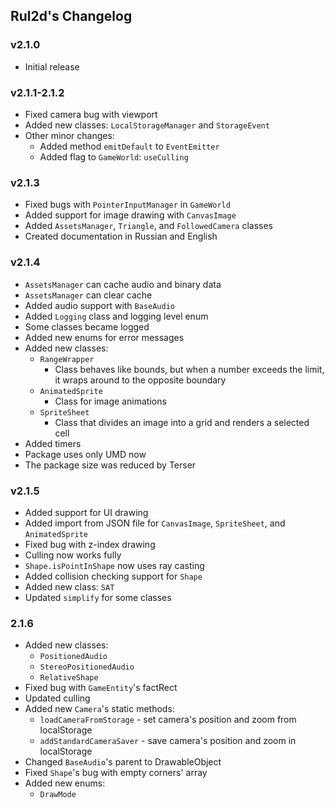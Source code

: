 ## Rul2d's Changelog

### v2.1.0

- Initial release

### v2.1.1-2.1.2

- Fixed camera bug with viewport
- Added new classes: `LocalStorageManager` and `StorageEvent`
- Other minor changes:
  - Added method `emitDefault` to `EventEmitter`
  - Added flag to `GameWorld`: `useCulling`

### v2.1.3

- Fixed bugs with `PointerInputManager` in `GameWorld`
- Added support for image drawing with `CanvasImage`
- Added `AssetsManager`, `Triangle`, and `FollowedCamera` classes
- Created documentation in Russian and English

### v2.1.4

- `AssetsManager` can cache audio and binary data
- `AssetsManager` can clear cache
- Added audio support with `BaseAudio`
- Added `Logging` class and logging level enum
- Some classes became logged
- Added new enums for error messages
- Added new classes:
  - `RangeWrapper`
    - Class behaves like bounds, but when a number exceeds the limit, it wraps around to the opposite boundary
  - `AnimatedSprite`
    - Class for image animations
  - `SpriteSheet`
    - Class that divides an image into a grid and renders a selected cell
- Added timers
- Package uses only UMD now
- The package size was reduced by Terser

### v2.1.5

- Added support for UI drawing
- Added import from JSON file for `CanvasImage`, `SpriteSheet`, and `AnimatedSprite`
- Fixed bug with z-index drawing
- Culling now works fully
- `Shape.isPointInShape` now uses ray casting
- Added collision checking support for `Shape`
- Added new class: `SAT`
- Updated `simplify` for some classes

### 2.1.6

- Added new classes: 
  - `PositionedAudio`
  - `StereoPositionedAudio`
  - `RelativeShape`
- Fixed bug with `GameEntity`'s factRect
- Updated culling
- Added new `Camera`'s static methods:
  - `loadCameraFromStorage` - set camera's position and zoom from localStorage
  - `addStandardCameraSaver` - save camera's position and zoom in localStorage
- Changed `BaseAudio`'s parent to DrawableObject
- Fixed `Shape`'s bug with empty corners' array
- Added new enums:
  - `DrawMode`